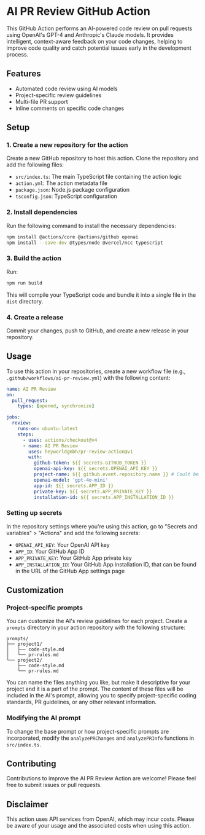 # AI PR Review GitHub Action

This GitHub Action performs an AI-powered code review on pull requests using OpenAI's GPT-4 and Anthropic's Claude models. It provides intelligent, context-aware feedback on your code changes, helping to improve code quality and catch potential issues early in the development process.

## Features

- Automated code review using AI models
- Project-specific review guidelines
- Multi-file PR support
- Inline comments on specific code changes

## Setup

### 1. Create a new repository for the action

Create a new GitHub repository to host this action. Clone the repository and add the following files:

- `src/index.ts`: The main TypeScript file containing the action logic
- `action.yml`: The action metadata file
- `package.json`: Node.js package configuration
- `tsconfig.json`: TypeScript configuration

### 2. Install dependencies

Run the following command to install the necessary dependencies:

```bash
npm install @actions/core @actions/github openai
npm install --save-dev @types/node @vercel/ncc typescript
```

### 3. Build the action

Run:

```bash
npm run build
```

This will compile your TypeScript code and bundle it into a single file in the `dist` directory.

### 4. Create a release

Commit your changes, push to GitHub, and create a new release in your repository.

## Usage

To use this action in your repositories, create a new workflow file (e.g., `.github/workflows/ai-pr-review.yml`) with the following content:

```yaml
name: AI PR Review
on:
  pull_request:
    types: [opened, synchronize]

jobs:
  review:
    runs-on: ubuntu-latest
    steps:
      - uses: actions/checkout@v4
      - name: AI PR Review
        uses: heyworldgmbh/pr-review-action@v1
        with:
          github-token: ${{ secrets.GITHUB_TOKEN }}
          openai-api-key: ${{ secrets.OPENAI_API_KEY }}
          project-name: ${{ github.event.repository.name }} # Coult be replaced with a static name of the prompts subdir, e.g. 'my-project'
          openai-model: 'gpt-4o-mini'
          app-id: ${{ secrets.APP_ID }}
          private-key: ${{ secrets.APP_PRIVATE_KEY }}
          installation-id: ${{ secrets.APP_INSTALLATION_ID }}
```


### Setting up secrets

In the repository settings where you're using this action, go to "Secrets and variables" > "Actions" and add the following secrets:
- `OPENAI_API_KEY`: Your OpenAI API key
- `APP_ID`: Your GitHub App ID
- `APP_PRIVATE_KEY`: Your GitHub App private key
- `APP_INSTALLATION_ID`: Your GitHub App installation ID, that can be found in the URL of the GitHub App settings page

## Customization

### Project-specific prompts

You can customize the AI's review guidelines for each project.
Create a `prompts` directory in your action repository with the following structure:

```
prompts/
├── project1/
│   ├── code-style.md
│   └── pr-rules.md
└── project2/
    ├── code-style.md
    └── pr-rules.md
```

You can name the files anything you like, but make it descriptive for your project and it is a part of the prompt.
The content of these files will be included in the AI's prompt, allowing you to specify project-specific coding standards, PR guidelines, or any other relevant information.

### Modifying the AI prompt
To change the base prompt or how project-specific prompts are incorporated, modify the `analyzePRChanges` and `analyzePRInfo` functions in `src/index.ts`.

## Contributing

Contributions to improve the AI PR Review Action are welcome! Please feel free to submit issues or pull requests.

## Disclaimer

This action uses API services from OpenAI, which may incur costs. Please be aware of your usage and the associated costs when using this action.
